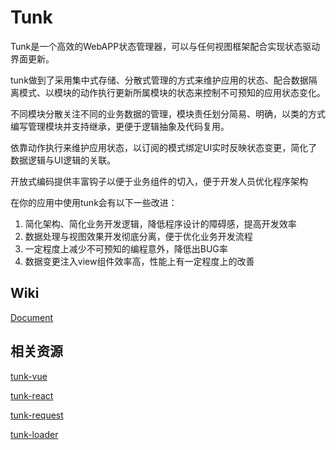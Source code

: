 # Tunk

Tunk是一个高效的WebAPP状态管理器，可以与任何视图框架配合实现状态驱动界面更新。

tunk做到了采用集中式存储、分散式管理的方式来维护应用的状态、配合数据隔离模式、以模块的动作执行更新所属模块的状态来控制不可预知的应用状态变化。

不同模块分散关注不同的业务数据的管理，模块责任划分简易、明确，以类的方式编写管理模块并支持继承，更便于逻辑抽象及代码复用。

依靠动作执行来维护应用状态，以订阅的模式绑定UI实时反映状态变更，简化了数据逻辑与UI逻辑的关联。

开放式编码提供丰富钩子以便于业务组件的切入，便于开发人员优化程序架构

在你的应用中使用tunk会有以下一些改进：
1. 简化架构、简化业务开发逻辑，降低程序设计的障碍感，提高开发效率
2. 数据处理与视图效果开发彻底分离，便于优化业务开发流程
3. 一定程度上减少不可预知的编程意外，降低出BUG率
4. 数据变更注入view组件效率高，性能上有一定程度上的改善


## Wiki

[Document](https://github.com/tunkjs/tunk/wiki/Tunk%E5%BF%AB%E9%80%9F%E5%85%A5%E9%97%A8)

## 相关资源
[tunk-vue](https://github.com/tunkjs/tunk-vue)  

[tunk-react](https://github.com/tunkjs/tunk-react) 

[tunk-request](https://github.com/tunkjs/tunk-request)

[tunk-loader](https://github.com/tunkjs/tunk-loader)







